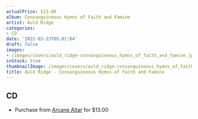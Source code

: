 ```yaml
---
actualPrice: $13.00
album: Consanguineous Hymns of Faith and Famine
artist: Auld Ridge
categories:
- CD
date: '2022-03-23T05:01:04'
draft: false
images:
- /images/covers/auld_ridge-consanguineous_hymns_of_faith_and_famine.jpg
inStock: true
thumbnailImage: /images/covers/auld_ridge-consanguineous_hymns_of_faith_and_famine-thumb.jpg
title: Auld Ridge - Consanguineous Hymns of Faith and Famine
---
```


## CD
* Purchase from [Arcane Altar](https://arcanealtar.bigcartel.com/product/auld-ridge-consanguineous-hymns-of-faith-and-famine-cd) for $13.00
